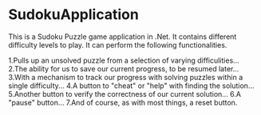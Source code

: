 # SudokuApplication
This is a Sudoku Puzzle game application in .Net. It contains different difficulty levels to play. It can perform the following functionalities.

1.Pulls up an unsolved puzzle from a selection of varying difficulities...
2.The ability for us to save our current progress, to be resumed later...
3.With a mechanism to track our progress with solving puzzles within a single difficulty...
4.A button to "cheat" or "help" with finding the solution...
5.Another button to verify the correctness of our current solution...
6.A "pause" button...
7.And of course, as with most things, a reset button.



